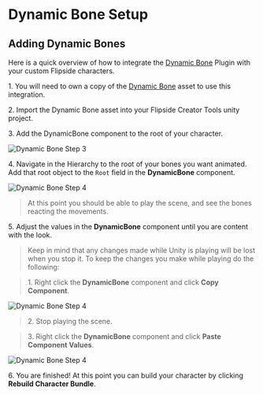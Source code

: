 # Dynamic Bone Setup

## Adding Dynamic Bones

Here is a quick overview of how to integrate the [Dynamic Bone](https://assetstore.unity.com/packages/tools/animation/dynamic-bone-16743) Plugin with your custom Flipside characters.

1\. You will need to own a copy of the [Dynamic Bone](https://assetstore.unity.com/packages/tools/animation/dynamic-bone-16743) asset to use this integration.

2\. Import the Dynamic Bone asset into your Flipside Creator Tools unity project.

3\. Add the DynamicBone component to the root of your character.

![Dynamic Bone Step 3](/files/docs/screenshots/AddDynamicBoneToCharacter.png)

4\. Navigate in the Hierarchy to the root of your bones you want animated. Add that root object to the `Root` field in the **DynamicBone** component.

![Dynamic Bone Step 4](/files/docs/screenshots/AddDynamicBoneRoot.png)

>At this point you should be able to play the scene, and see the bones reacting the movements.

5\. Adjust the values in the **DynamicBone** component until you are content with the look.

>Keep in mind that any changes made while Unity is playing will be lost when you stop it. To keep the changes you make while playing do the following:
	
>1\. Right click the **DynamicBone** component and click **Copy Component**.

![Dynamic Bone Step 4](/files/docs/screenshots/CopyComponent.png)

>2\. Stop playing the scene.

>3\. Right click the **DynamicBone** component and click **Paste Component Values**.

![Dynamic Bone Step 4](/files/docs/screenshots/PasteComponent.png)

6\. You are finished! At this point you can build your character by clicking **Rebuild Character Bundle**.